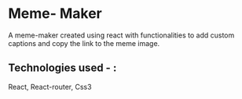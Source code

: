 # Meme- Maker

A meme-maker created using react with functionalities to add custom captions and copy the link to the meme image.

## Technologies used - : 
React, React-router, Css3

